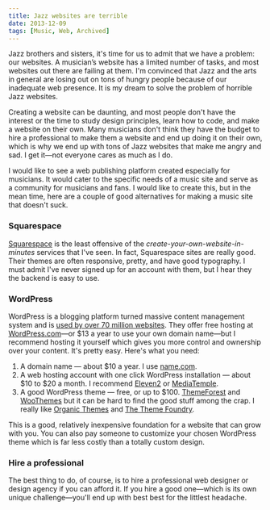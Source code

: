 ```yaml
---
title: Jazz websites are terrible
date: 2013-12-09
tags: [Music, Web, Archived]
---
```


Jazz brothers and sisters, it's time for us to admit that we have a problem: our websites. A musician’s website has a limited number of tasks, and most websites out there are failing at them. I'm convinced that Jazz and the arts in general are losing out on tons of hungry people because of our inadequate web presence. It is my dream to solve the problem of horrible Jazz websites. 

Creating a website can be daunting, and most people don't have the interest or the time to study design principles, learn how to code, and make a website on their own. Many musicians don't think they have the budget to hire a professional to make them a website and end up doing it on their own, which is why we end up with tons of Jazz websites that make me angry and sad. I get it—not everyone cares as much as I do.

I would like to see a web publishing platform created especially for musicians. It would cater to the specific needs of a music site and serve as a community for musicians and fans. I would like to create this, but in the mean time, here are a couple of good alternatives for making a music site that doesn't suck.

### Squarespace

[Squarespace](http://squarespace.com) is the least offensive of the *create-your-own-website-in-minutes* services that I've seen. In fact, Squarespace sites are really good. Their themes are often responsive, pretty, and have good typography. I must admit I've never signed up for an account with them, but I hear they the backend is easy to use.

### WordPress

WordPress is a blogging platform turned massive content management system and is [used by over 70 million websites](http://en.wordpress.com/stats/). They offer free hosting at [WordPress.com](http://wordpress.com)—or $13 a year to use your own domain name—but I recommend hosting it yourself which gives you more control and ownership over your content. It's pretty easy. Here's what you need:

1. A domain name — about $10 a year. I use [name.com](http://www.name.com/).
2. A web hosting account with one click WordPress installation — about $10 to $20 a month. I recommend [Eleven2](http://www.eleven2.com/1316.html) or [MediaTemple](http://mediatemple.net).
3. A good WordPress theme — free, or up to $100. [ThemeForest][9414-001] and [WooThemes][9414-002] but it can be hard to find the good stuff among the crap. I really like [Organic Themes][9414-003] and [The Theme Foundry][9414-004].

This is a good, relatively inexpensive foundation for a website that can grow with you. You can also pay someone to customize your chosen WordPress theme which is far less costly than a totally custom design. 

### Hire a professional

The best thing to do, of course, is to hire a professional web designer or design agency if you can afford it. If you hire a good one—which is its own unique challenge—you'll end up with best best for the littlest headache. 

[9414-001]: http://themeforest.net/
[9414-002]: http://www.woothemes.com/
[9414-003]: http://www.organicthemes.com/
[9414-004]: http://thethemefoundry.com/
